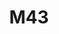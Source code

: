 ---
title: M43
crosslinks:
- MassdropBot
- u_imguralbumbot
- photography
- youtubefactsbot
- IsAnybodyHere
- JapanTravel
- photomarket
- PMsFeedback
- nwgdcm
- chickflixxx
- photoclass2017
- videography
- FOSSPhotography
- battlestations
- youtubot
- Calgary
- WeddingPhotography
- DiWHY
- itookapicture
- travel
---